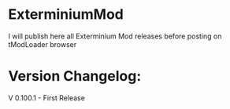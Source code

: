 # ExterminiumMod
I will publish here all Exterminium Mod releases before posting on tModLoader browser

# Version Changelog:
V 0.100.1 - First Release
